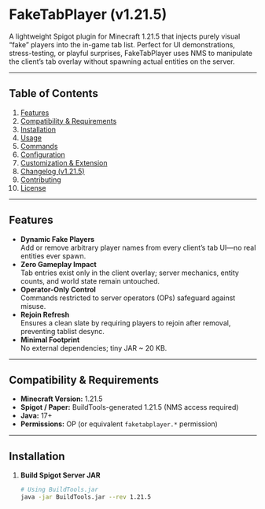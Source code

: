 # FakeTabPlayer (v1.21.5)

A lightweight Spigot plugin for Minecraft 1.21.5 that injects purely visual “fake” players into the in-game tab list. Perfect for UI demonstrations, stress-testing, or playful surprises, FakeTabPlayer uses NMS to manipulate the client’s tab overlay without spawning actual entities on the server.

---

## Table of Contents

1. [Features](#features)  
2. [Compatibility & Requirements](#compatibility--requirements)  
3. [Installation](#installation)  
4. [Usage](#usage)  
5. [Commands](#commands)  
6. [Configuration](#configuration)  
7. [Customization & Extension](#customization--extension)  
8. [Changelog (v1.21.5)](#changelog-v1215)  
9. [Contributing](#contributing)  
10. [License](#license)  

---

## Features

- **Dynamic Fake Players**  
  Add or remove arbitrary player names from every client’s tab UI—no real entities ever spawn.  
- **Zero Gameplay Impact**  
  Tab entries exist only in the client overlay; server mechanics, entity counts, and world state remain untouched.  
- **Operator-Only Control**  
  Commands restricted to server operators (OPs) safeguard against misuse.  
- **Rejoin Refresh**  
  Ensures a clean slate by requiring players to rejoin after removal, preventing tablist desync.  
- **Minimal Footprint**  
  No external dependencies; tiny JAR ~ 20 KB.  

---

## Compatibility & Requirements

- **Minecraft Version:** 1.21.5  
- **Spigot / Paper:** BuildTools-generated 1.21.5 (NMS access required)  
- **Java:** 17+  
- **Permissions:** OP (or equivalent `faketabplayer.*` permission)  

---

## Installation

1. **Build Spigot Server JAR**  
   ```bash
   # Using BuildTools.jar
   java -jar BuildTools.jar --rev 1.21.5
   
